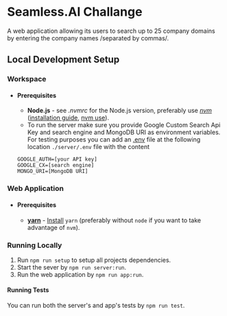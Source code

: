 # Seamless.AI Challange

A web application allowing its users to search up to 25 company domains by entering the company names /separated by commas/.

## **Local Development Setup**

### **Workspace**
* #### Prerequisites
    * **Node.js** - see *.nvmrc* for the Node.js version, preferably use [*nvm*](https://github.com/creationix/nvm) ([installation guide](https://github.com/creationix/nvm#installation), [nvm use](https://github.com/creationix/nvm#nvmrc)).
    * To run the server make sure you provide Google Custom Search Api Key and search engine and MongoDB URI as environment variables. For testing purposes you can add an [.env](https://www.npmjs.com/package/dotenv) file at the following location `./server/.env` file with the content 
    ```
    GOOGLE_AUTH=[your API key]
    GOOGLE_CX=[search engine]
    MONGO_URI=[MongoDB URI]
    ```

### **Web Application**
* #### Prerequisites 
    * [**yarn**](https://yarnpkg.com/en/) - [Install](https://yarnpkg.com/en/docs/install#mac-tab) `yarn` (preferably without `node` if you want to take advantage of `nvm`).

### **Running Locally**
1. Run `npm run setup` to setup all projects dependencies.
2. Start the sever by `npm run server:run`.
3. Run the web application by `npm run app:run`.

#### **Running Tests**
You can run both the server's and app's tests by `npm run test`.

